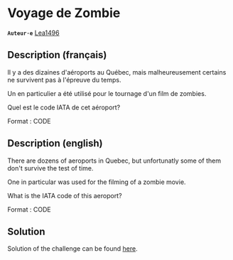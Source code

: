 # Voyage de Zombie

**`Auteur·e`** [Lea1496](https://github.com/Lea1496)

## Description (français)

Il y a des dizaines d'aéroports au Québec, mais malheureusement certains ne survivent pas à l'épreuve du temps.

Un en particulier a été utilisé pour le tournage d'un film de zombies.

Quel est le code IATA de cet aéroport?

Format : CODE

## Description (english)

There are dozens of aeroports in Quebec, but unfortunatly some of them don't survive the test of time.

One in particular was used for the filming of a zombie movie.

What is the IATA code of this aeroport?

Format : CODE

## Solution

Solution of the challenge can be found [here](solution/).
